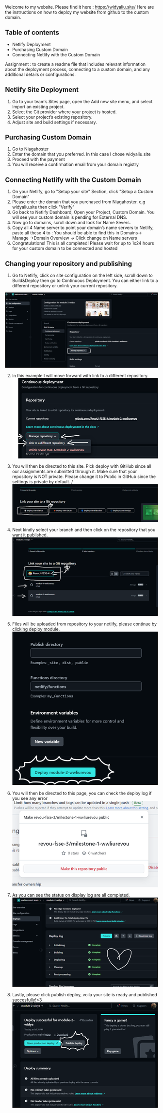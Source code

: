 Welcome to my website.
Please find it here : https://widyaliu.site/
Here are the instructions on how to deploy my website from github to the custom domain.

## Table of contents

-  Netlify Deployment
-  Purchasing Custom Domain
-  Connecting Netlify with the Custom Domain

Assignment : to create a readme file that includes relevant information about the deployment process, connecting to a custom domain, and any additional details or configurations.

## Netlify Site Deployment

1. Go to your team’s Sites page, open the Add new site menu, and select Import an existing project.
2. Select the Git provider where your project is hosted.
3. Select your project’s existing repository.
4. Adjust site and build settings if necessary.

## Purchasing Custom Domain
1. Go to Niagahoster
2. Enter the domain that you preferred. In this case I chose widyaliu.site
3. Proceed with the payment
4. You will receive a confirmation email from your domain registry

## Connecting Netlify with the Custom Domain
1. On your Netlify, go to "Setup your site" Section, click "Setup a Custom Domain"
2. Please enter the domain that you purchased from Niagahoster. e,g widyaliu.site then click "Verify"
3. Go back to Netlify Dashboard, Open your Project, Custom Domain. You will see your custom domain is pending for External DNS.
4. Now go to domains, scroll down and look for Name Severs.
5. Copy all 4 Name server to point your domain’s name servers to Netlify, paste all these 4 to :
You should be able to find this in Domains-> Manage ->Domain Overview -> Click change on Name servers
6. Congratulations! This is all completed! Please wait for up to 1x24 hours for your custom domain to be connected and hosted

## Changing your repository and publishing 

1. Go to Netlify, click on site configuration on the left side, scroll down to Build&Deploy then go to Continuous Deployment.
You can either link to a different repository or unlink your current repository.

![alt text](https://github.com/RevoU-FSSE-4/module-2-wwliurevou/blob/main/asset/manage%20repository.png)

2. In this example I will move forward with link to a different repository.
![alt text](https://github.com/RevoU-FSSE-4/module-2-wwliurevou/blob/main/asset/linktodifferent.png)

3. You will then be directed to this site. Pick deploy with GitHub since all our assignments are submitted through it.
Make sure that your repository is NOT private. Please change it to Public in GitHub since the settings is private by default. /
![alt text](https://github.com/RevoU-FSSE-4/module-2-wwliurevou/blob/main/asset/deploywithgithub.png)

4. Next kindly select your branch and then click on the repository that you want it published.
![alt text](https://github.com/RevoU-FSSE-4/module-2-wwliurevou/blob/main/asset/chooserep.png)

5. Files will be uploaded from repository to your netlify, please continue by clicking deploy module.
![alt text](https://github.com/RevoU-FSSE-4/module-2-wwliurevou/blob/main/asset/deploy.png)

6. You will then be directed to this page, you can check the deploy log if you see any error
![alt text](https://github.com/revou-fsse-3/milestone-1-wwliurevou/blob/main/asset/deploy3.PNG)

7. As you can see the status on display log are all completed.
![alt text](https://github.com/RevoU-FSSE-4/module-2-wwliurevou/blob/main/asset/deploycompleted.png)

8. Lastly, please click publish deploy, voila your site is ready and published succesfully!<3
![alt text](https://github.com/RevoU-FSSE-4/module-2-wwliurevou/blob/main/asset/publishdeploy.png)
